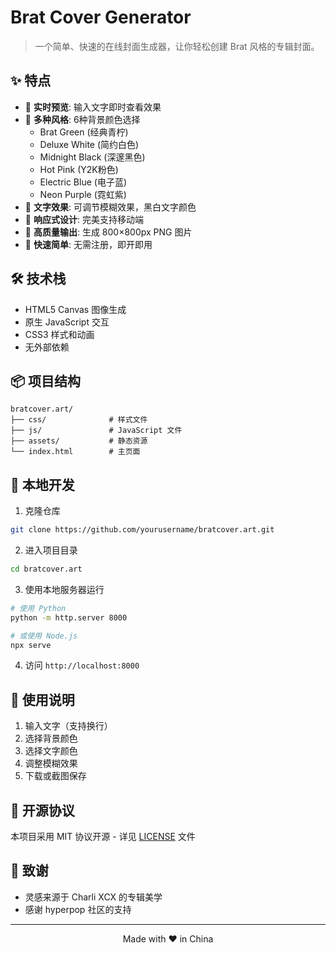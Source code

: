 # Brat Cover Generator

> 一个简单、快速的在线封面生成器，让你轻松创建 Brat 风格的专辑封面。

## ✨ 特点

- 🎨 **实时预览**: 输入文字即时查看效果
- 🌈 **多种风格**: 6种背景颜色选择
  - Brat Green (经典青柠)
  - Deluxe White (简约白色)
  - Midnight Black (深邃黑色)
  - Hot Pink (Y2K粉色)
  - Electric Blue (电子蓝)
  - Neon Purple (霓虹紫)
- 🔄 **文字效果**: 可调节模糊效果，黑白文字颜色
- 📱 **响应式设计**: 完美支持移动端
- 💾 **高质量输出**: 生成 800×800px PNG 图片
- 🚀 **快速简单**: 无需注册，即开即用

## 🛠️ 技术栈

- HTML5 Canvas 图像生成
- 原生 JavaScript 交互
- CSS3 样式和动画
- 无外部依赖

## 📦 项目结构

```
bratcover.art/
├── css/              # 样式文件
├── js/               # JavaScript 文件
├── assets/           # 静态资源
└── index.html        # 主页面
```

## 🚀 本地开发

1. 克隆仓库
```bash
git clone https://github.com/yourusername/bratcover.art.git
```

2. 进入项目目录
```bash
cd bratcover.art
```

3. 使用本地服务器运行
```bash
# 使用 Python
python -m http.server 8000

# 或使用 Node.js
npx serve
```

4. 访问 `http://localhost:8000`

## 📝 使用说明

1. 输入文字（支持换行）
2. 选择背景颜色
3. 选择文字颜色
4. 调整模糊效果
5. 下载或截图保存

## 📄 开源协议

本项目采用 MIT 协议开源 - 详见 [LICENSE](LICENSE) 文件

## 🙏 致谢

- 灵感来源于 Charli XCX 的专辑美学
- 感谢 hyperpop 社区的支持

---

<div align="center">
  Made with ❤️ in China
</div>
